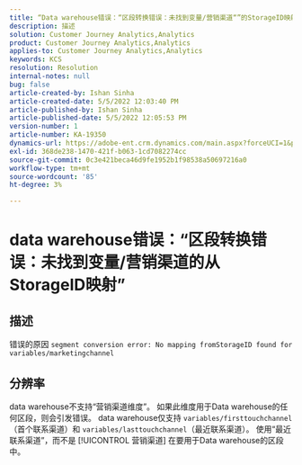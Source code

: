 ```yaml
---
title: “Data warehouse错误：“区段转换错误：未找到变量/营销渠道“”的StorageID映射
description: 描述
solution: Customer Journey Analytics,Analytics
product: Customer Journey Analytics,Analytics
applies-to: Customer Journey Analytics,Analytics
keywords: KCS
resolution: Resolution
internal-notes: null
bug: false
article-created-by: Ishan Sinha
article-created-date: 5/5/2022 12:03:40 PM
article-published-by: Ishan Sinha
article-published-date: 5/5/2022 12:05:53 PM
version-number: 1
article-number: KA-19350
dynamics-url: https://adobe-ent.crm.dynamics.com/main.aspx?forceUCI=1&pagetype=entityrecord&etn=knowledgearticle&id=6b3d8862-6bcc-ec11-a7b5-6045bd00db25
exl-id: 368de238-1470-421f-b063-1cd7082274cc
source-git-commit: 0c3e421beca46d9fe1952b1f98538a50697216a0
workflow-type: tm+mt
source-wordcount: '85'
ht-degree: 3%

---
```


# data warehouse错误：“区段转换错误：未找到变量/营销渠道的从StorageID映射”

## 描述

错误的原因 `segment conversion error: No mapping fromStorageID found for variables/marketingchannel`

## 分辨率


data warehouse不支持“营销渠道维度”。 如果此维度用于Data warehouse的任何区段，则会引发错误。 data warehouse仅支持 `variables/firsttouchchannel`（首个联系渠道）和 `variables/lasttouchchannel`（最近联系渠道）。 使用“最近联系渠道”，而不是 [!UICONTROL 营销渠道] 在要用于Data warehouse的区段中。
